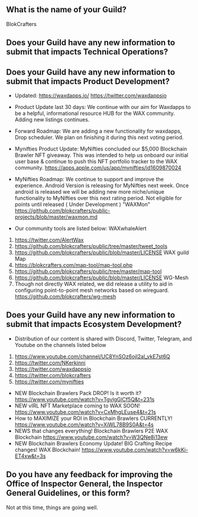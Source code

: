## What is the name of your Guild?
BlokCrafters

## Does your Guild have any new information to submit that impacts Technical Operations?



## Does your Guild have any new information to submit that impacts Product Development?

+ Updated:  https://waxdapps.io/ https://twitter.com/waxdappsio

+ Product Update last 30 days: We continue with our aim for Waxdapps to be a helpful, informational resource HUB for the WAX community. Adding new listings continues.

+ Forward Roadmap: We are adding a new functionality for waxdapps, Drop scheduler. We plan on finishing it during this next voting period.

+ Mynifties Product Update: MyNifties concluded our $5,000 Blockchain Brawler NFT giveaway. This was intended to help us onboard our initial user base & continue to push this NFT portfolio tracker to the WAX community.  https://apps.apple.com/us/app/mynifties/id1609870024

+ MyNifties Roadmap: We continue to support and improve the experience. Android Version is releasing for MyNifties next week. Once android is released we will be adding new more niche/unique functionality to MyNifties over this next rating period.
Not eligible for points until released ( Under Development ) "WAXMon" https://github.com/blokcrafters/public-projects/blob/master/waxmon.md

+ Our community tools are listed below: WAXwhaleAlert
1. https://twitter.com/AlertWax
2. https://github.com/blokcrafters/public/tree/master/tweet_tools
3. https://github.com/blokcrafters/public/blob/master/LICENSE WAX guild Map
4. https://blokcrafters.com/map-tool/map-tool.php
5. https://github.com/blokcrafters/public/tree/master/map-tool
6. https://github.com/blokcrafters/public/blob/master/LICENSE WG-Mesh
7. Though not directly WAX related, we did release a utility to aid in configuring point-to-point mesh networks based on wireguard. https://github.com/blokcrafters/wg-mesh

## Does your Guild have any new information to submit that impacts Ecosystem Development?

+ Distribution of our content is shared with Discord, Twitter, Telegram, and Youtube on the channels listed below
1. https://www.youtube.com/channel/UC8YnSOz6ojI2al_vkE7st6Q
2. https://twitter.com/NKerkinni
3. https://twitter.com/waxdappsio
4. https://twitter.com/blokcrafters
5. https://twitter.com/mynifties
+ NEW Blockchain Brawlers Pack DROP! Is it worth it?
https://www.youtube.com/watch?v=TgvlgGlCf5Q&t=231s
+ NEW vIRL NFT Marketplace coming to WAX SOON!
https://www.youtube.com/watch?v=CxMhgLEuse4&t=21s
+ How to MAXIMIZE your ROI in Blockchain Brawlers CURRENTLY!
https://www.youtube.com/watch?v=XiWL78B9S0A&t=4s
+ NEWS that changes everything! Blockchain Brawlers P2E WAX Blockchain
https://www.youtube.com/watch?v=W3QNe8i13ew
+ NEW Blockchain Brawlers Economy Update! BIG Crafting Recipe changes! WAX Blockchain!
https://www.youtube.com/watch?v=w6kKi-ET4xw&t=3s
## Do you have any feedback for improving the Office of Inspector General, the Inspector General Guidelines, or this form?
Not at this time, things are going well.
